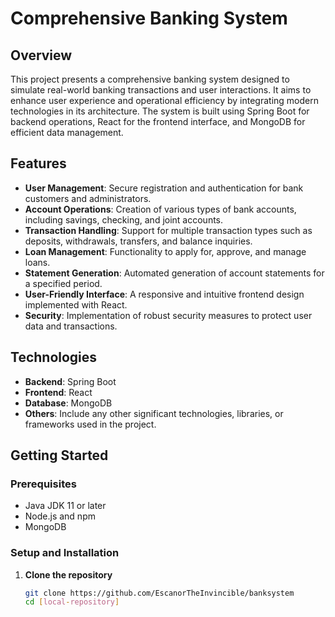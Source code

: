 # Comprehensive Banking System

## Overview

This project presents a comprehensive banking system designed to simulate real-world banking transactions and user interactions. It aims to enhance user experience and operational efficiency by integrating modern technologies in its architecture. The system is built using Spring Boot for backend operations, React for the frontend interface, and MongoDB for efficient data management.

## Features

- **User Management**: Secure registration and authentication for bank customers and administrators.
- **Account Operations**: Creation of various types of bank accounts, including savings, checking, and joint accounts.
- **Transaction Handling**: Support for multiple transaction types such as deposits, withdrawals, transfers, and balance inquiries.
- **Loan Management**: Functionality to apply for, approve, and manage loans.
- **Statement Generation**: Automated generation of account statements for a specified period.
- **User-Friendly Interface**: A responsive and intuitive frontend design implemented with React.
- **Security**: Implementation of robust security measures to protect user data and transactions.

## Technologies

- **Backend**: Spring Boot
- **Frontend**: React
- **Database**: MongoDB
- **Others**: Include any other significant technologies, libraries, or frameworks used in the project.

## Getting Started

### Prerequisites

- Java JDK 11 or later
- Node.js and npm
- MongoDB

### Setup and Installation

1. **Clone the repository**

   ```bash
   git clone https://github.com/EscanorTheInvincible/banksystem
   cd [local-repository]

